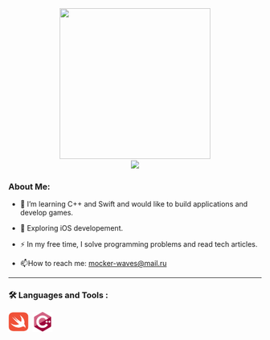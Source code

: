 <div align="center"> 
  <img src="https://media.giphy.com/media/xT0Gqn9yuw8hnPGn5K/giphy.gif" width="300" height="300"/>
</div>
<div id="header" align="center">
<img src="https://upload.wikimedia.org/wikipedia/commons/b/bd/Bagua_Zhao_Huiqian.jpg" width="100"/></div>

### About Me:

- :telescope: I’m learning C++ and Swift and would like to build applications and develop games.

- :seedling: Exploring iOS developement.

- :zap: In my free time, I solve programming problems and read tech articles.

- :mailbox:How to reach me: mocker-waves@mail.ru

---

### :hammer_and_wrench: Languages and Tools :

<div>
  <img src="https://github.com/devicons/devicon/blob/master/icons/swift/swift-original.svg" title="Swift" alt="Swift" width="40" height="40"/>&nbsp;
<img src="https://github.com/devicons/devicon/blob/master/icons/cplusplus/cplusplus-original.svg" title="C++" alt="C++" width="40" height="40"/>&nbsp;
